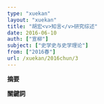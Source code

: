 ```yaml
---
type: "xuekan"
layout: "xuekan"
title: "胡宏<v>知言</v>研究综述"
date: 2016-06-10
auth: ["宣柳"]
subject: ["史学史与史学理论"]
from: ["2016春"]
url: /xuekan/2016chun/3
---
```


**摘要**

**關鍵詞**
